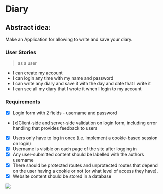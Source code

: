 # Diary

## Abstract idea:
Make an Application for allowing to write and save your diary.

### User Stories
> as a user

- I can create my account
- I can login any time with my name and password
- I can write any diary and save it with the day and date that I write it
- I can see all my diary that I wrote it when I login to my account


### Requirements

- [x] Login form with 2 fields - username and password
- [x]Client-side and server-side validation on login form, including error handling that provides feedback to users
- [x] Users only have to log in once (i.e. implement a cookie-based session on login)
- [x] Username is visible on each page of the site after logging in
- [x] Any user-submitted content should be labelled with the authors username
- [x] There should be protected routes and unprotected routes that depend on the user having a cookie or not (or what level of access they have).
- [x] Website content should be stored in a database

![](https://www.lucidchart.com/invitations/accept/411f84cb-b9b6-4136-a53e-d340eae880c3)
